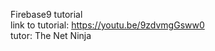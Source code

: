 ﻿Firebase9 tutorial <br>
 link to tutorial: https://youtu.be/9zdvmgGsww0 <br>
 tutor: The Net Ninja
